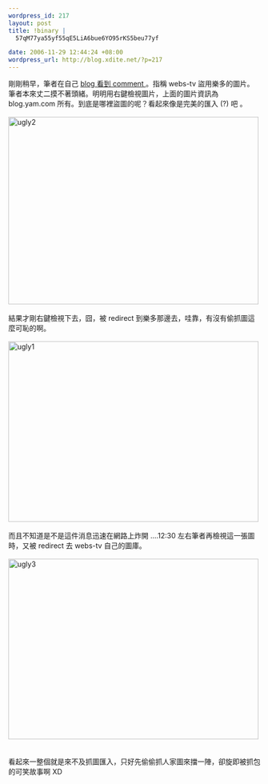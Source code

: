 ```yaml
--- 
wordpress_id: 217
layout: post
title: !binary |
  57qM77ya55yf55qE5LiA6bue6YO95rKS5beu77yf

date: 2006-11-29 12:44:24 +08:00
wordpress_url: http://blog.xdite.net/?p=217
---
```

剛剛稍早，筆者在自己 <a href="http://blog.xdite.net/?p=215#comment-2814">blog 看到 comment </a>。指稱 webs-tv 盜用樂多的圖片。筆者本來丈二摸不著頭緒。明明用右鍵檢視圖片，上面的圖片資訊為 blog.yam.com 所有。到底是哪裡盜圖的呢？看起來像是完美的匯入 (?) 吧 。<br /><br /><a title="Photo Sharing" href="http://www.flickr.com/photos/14765209@N00/309213939/"><img width="500" height="375" alt="ugly2" src="http://static.flickr.com/110/309213939_f410a133f3.jpg" /></a><br /><br />結果才剛右鍵檢視下去，囧，被 redirect 到樂多那邊去，哇靠，有沒有偷抓圖這麼可恥的啊。<br /><br /><a title="Photo Sharing" href="http://www.flickr.com/photos/14765209@N00/309213937/"><img width="500" height="361" alt="ugly1" src="http://static.flickr.com/112/309213937_2fdd782971.jpg" /></a><br /><br />而且不知道是不是這件消息迅速在網路上炸開 ....12:30 左右筆者再檢視這一張圖時，又被 redirect 去 webs-tv 自己的圖庫。<br /><br /><a title="Photo Sharing" href="http://www.flickr.com/photos/14765209@N00/309213942/"><img width="500" height="361" alt="ugly3" src="http://static.flickr.com/117/309213942_cf2c8d73b0.jpg" /></a><br /><br /><br />看起來一整個就是來不及抓圖匯入，只好先偷偷抓人家圖來擋一陣，卻旋即被抓包的可笑故事啊 XD
